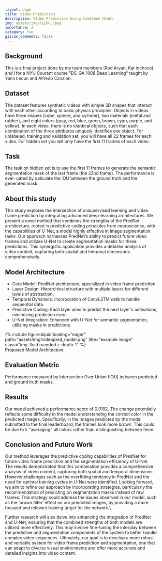```yaml
---
layout: page
title: Video Prediction
description: Video Prediction Using Combined Model 
img: assets/img/CLEVR.jpeg
importance: 2
category: fun
giscus_comments: false
---
```


## Background 
This is a final project done by my team members (Rod Aryan, Kat Inchoco) and I for a NYU Courant course "DS-GA 1008 Deep Learning" taught by Yann Lecun and Alfredo Canziani. 


## Dataset 
The dataset features synthetic videos with simple 3D shapes that interact with each other according to basic physics principles. Objects in videos have three shapes (cube, sphere, and cylinder), two materials (metal and rubber), and eight colors (gray, red, blue, green, brown, cyan, purple, and yellow). In each video, there is no identical objects, such that each combination of the three attributes uniquely identifies one object.
For unlabeled, training and validation set, you will have all 22 frames for each video. For hidden set you will only have the first 11 frames of each video.


## Task
The task on hidden set is to use the first 11 frames to generate the semantic segmentation mask of the last frame (the 22nd frame). The performance is eval- uated by calculate the IOU between the ground truth and the generated mask.


## About this study

This study explores the intersection of unsupervised learning and video frame
prediction by integrating advanced deep-learning architectures. We present a novel
method that combines the strengths of the PredNet architecture, rooted in predictive
coding principles from neuroscience, with the capabilities of U-Net, a model highly
effective in image segmentation tasks. Our approach harnesses PredNet’s ability
to predict future video frames and utilizes U-Net to create segmentation masks
for these predictions. This synergistic application provides a detailed analysis of
video content, capturing both spatial and temporal dimensions comprehensively.


## Model Architecture 

- Core Model: PredNet architecture, specialized in video frame prediction. 
- Layer Design: Hierarchical structure with multiple layers for different levels of abstraction. 
- Temporal Dynamics: Incorporation of ConvLSTM cells to handle sequential data. 
- Predictive Coding: Each layer aims to predict the next layer's activations, minimizing prediction error. 
- U-Net Integration: Enhanced with U-Net for semantic segmentation, utilizing masks in predictions. 

<div class="row">
    <div class="col-sm mt-3 mt-md-0">
        {% include figure.liquid loading="eager" path="assets/img/videopred_model.png" title="example image" class="img-fluid rounded z-depth-1" %}
    </div>
</div>
<div class="caption">
    Proposed Model Architecture
</div>


## Evaluation Metric 
Performance measured by Intersection Over Union (IOU) between predicted and ground truth masks. 


## Results
Our model achieved a performance score of 0.0192.
The change potentially reflects some difficulty in the model understanding the correct color in the predicted images. Specifically, in the images predicted by the model submitted to the final leaderboard, the frames look more brown. This could be due to it "averaging" all colors rather than distinguishing between them.

## Conclusion and Future Work

Our method leverages the predictive coding capabilities of PredNet for future video frame prediction and the segmentation efficiency of U-Net. The results demonstrated that this combination provides a comprehensive analysis of video content, capturing both spatial and temporal dimensions. However,challenges such as the overfitting tendency in PredNet and the need for optimal training cycles in U-Net were identified. Looking forward, we aim to refine our approach by incorporating strategies, particularly the recommendation of predicting on segmentation masks instead of raw frames. This strategy could address the issues observed in our model, such as the ’brown filter’ effect on our predicted images, by providing a more focused and relevant training target for the network.\\

Further research will also delve into enhancing the integration of PredNet and U-Net, ensuring that the combined strengths of both models are utilized more effectively. This may involve fine-tuning the interplay between the predictive and segmentation components of the system to better handle complex video sequences. Ultimately, our goal is to develop a more robust and versatile system for video frame prediction and segmentation, one that can adapt to diverse visual environments and offer more accurate and detailed insights into video content.

